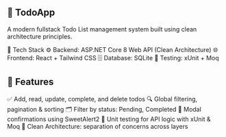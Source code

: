 ## 📝 TodoApp
A modern fullstack Todo List management system built using clean architecture principles.

🔧 Tech Stack
⚙️ Backend: ASP.NET Core 8 Web API (Clean Architecture)
🌐 Frontend: React + Tailwind CSS
🗄️ Database: SQLite
🧪 Testing: xUnit + Moq

## 🚀 Features
✅ Add, read, update, complete, and delete todos
🔍 Global filtering, pagination & sorting
🗂️ Filter by status: Pending, Completed
🛑 Modal confirmations using SweetAlert2
🧪 Unit testing for API logic with xUnit & Moq
🧱 Clean Architecture: separation of concerns across layers